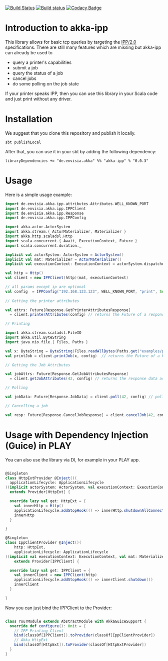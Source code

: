 [![Build Status](https://travis-ci.org/zy4/akka-ipp.svg?branch=master)](https://travis-ci.org/zy4/akka-ipp)
[![Build status](https://ci.appveyor.com/api/projects/status/odbi1gqfas4x5uq6?svg=true)](https://ci.appveyor.com/project/zy4/akka-ipp)
[![Codacy Badge](https://api.codacy.com/project/badge/Grade/3cc32ff259cb4e68a178ac895290a944)](https://www.codacy.com/app/zy4/akka-ipp?utm_source=github.com&amp;utm_medium=referral&amp;utm_content=zy4/akka-ipp&amp;utm_campaign=Badge_Grade)

Introduction to akka-ipp
=========================

This library allows for basic tcp queries by targeting the [IPP/2.0](https://en.wikipedia.org/wiki/Internet_Printing_Protocol) specifications. 
There are still many features which are missing but akka-ipp can already be used to 

* query a printer's capabilities
* submit a job
* query the status of a job
* cancel jobs
* do some polling on the job state

If your printer speaks IPP, then you can use this library in your Scala code and just print without any driver.

Installation
============

We suggest that you clone this repository and publish it locally.

`sbt publishLocal`

After that, you can use it in your sbt by adding the following dependency:

`libraryDependencies += "de.envisia.akka" %% "akka-ipp" % "0.0.3"`


Usage
=====

Here is a simple usage example:

```scala
import de.envisia.akka.ipp.attributes.Attributes.WELL_KNOWN_PORT
import de.envisia.akka.ipp.IPPClient
import de.envisia.akka.ipp.Response
import de.envisia.akka.ipp.IPPConfig

import akka.actor.ActorSystem
import akka.stream.{ ActorMaterializer, Materializer }
import akka.http.scaladsl.Http
import scala.concurrent.{ Await, ExecutionContext, Future }
import scala.concurrent.duration._

implicit val actorSystem: ActorSystem = ActorSystem()
implicit val mat: Materializer = ActorMaterializer()
implicit val executionContext: ExecutionContext = actorSystem.dispatcher

val http = Http()
val client = new IPPClient(http)(mat, executionContext)

// all params except ip are optional
val config  = IPPConfig("192.168.123.123", WELL_KNOWN_PORT, "print", Some("username"), 2.seconds) 
  
// Getting the printer attributes

val attrs: Future[Response.GetPrinterAttributesResponse] 
  = client.printerAttributes(config) // returns the Future of a response object

// Printing

import akka.stream.scaladsl.FileIO
import akka.util.ByteString
import java.nio.file.{ Files, Paths }

val x: ByteString = ByteString(Files.readAllBytes(Paths.get("examples/pdf-sample.pdf")))
val printJob = client.printJob(x, config)  // returns the Future of a PrintJob response

// Getting the Job Attributes

val jobAttrs: Future[Response.GetJobAttributesResponse] 
  = client.getJobAttributes(42, config) // returns the response data as a Scala Future

// Polling

val jobData: Future[Response.JobData] = client.poll(42, config) // polls the state of some job by job id

// Cancelling a job

val resp: Future[Response.CancelJobResponse] = client.cancelJob(42, config)

```



Usage with Dependency Injection (Guice) in PLAY
===============================================
You can also use the library via DI, for example in your PLAY app.

```scala

@Singleton
class HttpExtProvider @Inject()(
  applicationLifecycle: ApplicationLifecycle
)(implicit actorSystem: ActorSystem, val executionContext: ExecutionContext, val mat: Materializer)
  extends Provider[HttpExt] {

  override lazy val get: HttpExt = {
    val innerHttp = Http()
    applicationLifecycle.addStopHook(() => innerHttp.shutdownAllConnectionPools())
    innerHttp
  }

}

@Singleton
class IppClientProvider @Inject()(
    http: HttpExt,
    applicationLifecycle: ApplicationLifecycle
)(implicit val executionContext: ExecutionContext, val mat: Materializer)
    extends Provider[IPPClient] {

  override lazy val get: IPPClient = {
    val innerClient = new IPPClient(http)
    applicationLifecycle.addStopHook(() => innerClient.shutdown())
    innerClient
  }

}


```

Now you can just bind the IPPClient to the Provider:

```scala

class YourModule extends AbstractModule with AkkaGuiceSupport {
  override def configure(): Unit = {
    // IPP Printing Client
    bind(classOf[IPPClient]).toProvider(classOf[IppClientProvider])
    // Akka HttpExt
    bind(classOf[HttpExt]).toProvider(classOf[HttpExtProvider])
  }
}

```